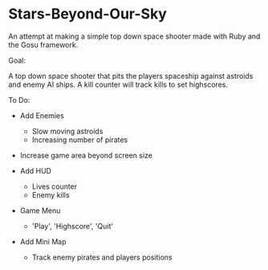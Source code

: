 # Stars-Beyond-Our-Sky

An attempt at making a simple top down space shooter made with Ruby and the Gosu framework.

Goal:

A top down space shooter that pits the players spaceship against astroids and enemy AI ships. A kill counter will track kills to set highscores. 


To Do:

- Add Enemies
  - Slow moving astroids
  - Increasing number of pirates

- Increase game area beyond screen size

- Add HUD
  - Lives counter
  - Enemy kills

- Game Menu
  - 'Play', 'Highscore', 'Quit'

- Add Mini Map
  - Track enemy pirates and players positions
